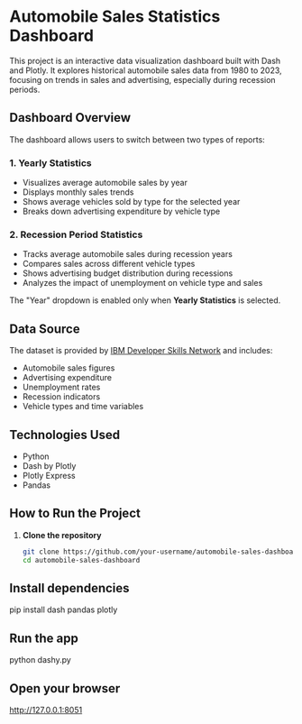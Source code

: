 # Automobile Sales Statistics Dashboard

This project is an interactive data visualization dashboard built with Dash and Plotly. It explores historical automobile sales data from 1980 to 2023, focusing on trends in sales and advertising, especially during recession periods.

## Dashboard Overview

The dashboard allows users to switch between two types of reports:

### 1. Yearly Statistics
- Visualizes average automobile sales by year
- Displays monthly sales trends
- Shows average vehicles sold by type for the selected year
- Breaks down advertising expenditure by vehicle type

### 2. Recession Period Statistics
- Tracks average automobile sales during recession years
- Compares sales across different vehicle types
- Shows advertising budget distribution during recessions
- Analyzes the impact of unemployment on vehicle type and sales

The "Year" dropdown is enabled only when **Yearly Statistics** is selected.

## Data Source

The dataset is provided by [IBM Developer Skills Network](https://cf-courses-data.s3.us.cloud-object-storage.appdomain.cloud/IBMDeveloperSkillsNetwork-DV0101EN-SkillsNetwork/Data%20Files/historical_automobile_sales.csv) and includes:
- Automobile sales figures
- Advertising expenditure
- Unemployment rates
- Recession indicators
- Vehicle types and time variables

## Technologies Used

- Python
- Dash by Plotly
- Plotly Express
- Pandas

## How to Run the Project

1. **Clone the repository**
   ```bash
   git clone https://github.com/your-username/automobile-sales-dashboard.git
   cd automobile-sales-dashboard

## Install dependencies

pip install dash pandas plotly

## Run the app

python dashy.py

## Open your browser 

http://127.0.0.1:8051

